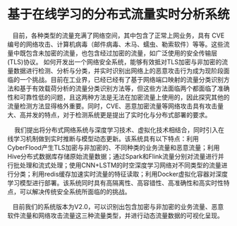# 基于在线学习的分布式流量实时分析系统
&nbsp; &nbsp;目前，各种类型的流量充满了网络空间，其中包含了正常上网业务，具有 CVE 编号的网络攻击、计算机病毒（邮件病毒、木马、蠕虫、勒索软件）等等。这些流量中既包含未加密的流量，也包含经过加密的流量，如广泛使用的安全传输层(TLS)协议。 如何开发出一个网络安全系统，能够有效抵对TLS加密与非加密的流量数据进行检测、分析与分类，并实时识别出网络上的恶意攻击行为成为现阶段面临的一个挑战。目前在工业界，已经已经有了基于网络端口映射的流量分类识别方法和基于有效载荷分析的流量分类识别方法等，但这些方法面临两个都面临了准确性和可靠性低的问题，且这两种方法是无法在加密流量上使用的，因此探究其他的流量检测方法显得格外重要。同时，CVE、恶意加密流量等网络攻击具有攻击量大、高并发的特点，对于检测系统更是提出了实时化与分布式部署的要求。

&nbsp; &nbsp; 我们提出将分布式网络系统与深度学习技术、虚拟化技术相结合，同时引入在线学习机制做到实时推断与模型动态更新。该系统具有以下特点：利用CyberFlood产生TLS加密与非加密的、不同种类的业务流量和恶意流量；利用Hive分布式数据库存储原始流量数据；通过Spark和Flink流量分别对流量进行并行批处理和流式处理；使用CNN+LSTM的时空深度学习网络对不同类型的流量进行分类；利用redis缓存加速实时流量的特征读取；利用Docker虚拟化容器对深度学习模型进行部署。该系统同时具有高隔离性、高容错性、高准确性和高实时性特点，可以解决传统安全系统所面临的的挑战。

&nbsp; &nbsp;目前我们的系统版本为V2.0，可以识别出包含加密与非加密的业务流量、恶意软件流量和网络攻击流量这三种流量类型，并进行动态流量数据的可视化呈现。

